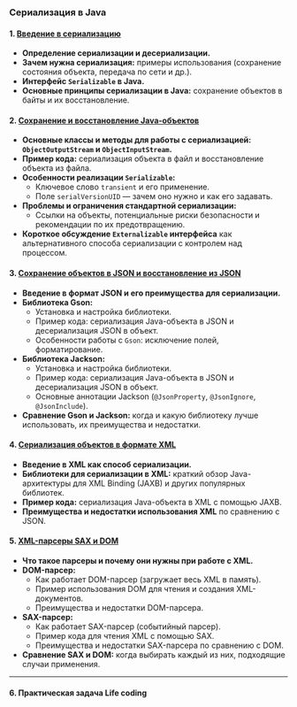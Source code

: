 ### Сериализация в Java

#### 1. [Введение в сериализацию](%D0%92%D0%B2%D0%B5%D0%B4%D0%B5%D0%BD%D0%B8%D0%B5%20%D0%B2%20%D1%81%D0%B5%D1%80%D0%B8%D0%B0%D0%BB%D0%B8%D0%B7%D0%B0%D1%86%D0%B8%D1%8E.md)

- **Определение сериализации и десериализации.**
- **Зачем нужна сериализация:** примеры использования (сохранение состояния объекта, передача по сети и др.).
- **Интерфейс `Serializable` в Java.**
- **Основные принципы сериализации в Java:** сохранение объектов в байты и их восстановление.

#### 2. [Сохранение и восстановление Java-объектов](%D0%A1%D0%BE%D1%85%D1%80%D0%B0%D0%BD%D0%B5%D0%BD%D0%B8%D0%B5%20%D0%B8%20%D0%B2%D0%BE%D1%81%D1%81%D1%82%D0%B0%D0%BD%D0%BE%D0%B2%D0%BB%D0%B5%D0%BD%D0%B8%D0%B5%20Java-%D0%BE%D0%B1%D1%8A%D0%B5%D0%BA%D1%82%D0%BE%D0%B2.md)

- **Основные классы и методы для работы с сериализацией: `ObjectOutputStream` и `ObjectInputStream`.**
- **Пример кода:** сериализация объекта в файл и восстановление объекта из файла.
- **Особенности реализации `Serializable`:**
    - Ключевое слово `transient` и его применение.
    - Поле `serialVersionUID` — зачем оно нужно и как его задавать.
- **Проблемы и ограничения стандартной сериализации:**
    - Ссылки на объекты, потенциальные риски безопасности и рекомендации по их предотвращению.
- **Короткое обсуждение `Externalizable` интерфейса** как альтернативного способа сериализации с контролем над процессом.

#### 3. [Сохранение объектов в JSON и восстановление из JSON](%D0%A1%D0%BE%D1%85%D1%80%D0%B0%D0%BD%D0%B5%D0%BD%D0%B8%D0%B5%20%D0%BE%D0%B1%D1%8A%D0%B5%D0%BA%D1%82%D0%BE%D0%B2%20%D0%B2%20JSON%20%D0%B8%20%D0%B2%D0%BE%D1%81%D1%81%D1%82%D0%B0%D0%BD%D0%BE%D0%B2%D0%BB%D0%B5%D0%BD%D0%B8%D0%B5%20%D0%B8%D0%B7%20JSON.md) 

- **Введение в формат JSON и его преимущества для сериализации.**
- **Библиотека Gson:**
    - Установка и настройка библиотеки.
    - Пример кода: сериализация Java-объекта в JSON и десериализация JSON в объект.
    - Особенности работы с `Gson`: исключение полей, форматирование.
- **Библиотека Jackson:**
    - Установка и настройка библиотеки.
    - Пример кода: сериализация Java-объекта в JSON и десериализация JSON в объект.
    - Основные аннотации Jackson (`@JsonProperty`, `@JsonIgnore`, `@JsonInclude`).
- **Сравнение Gson и Jackson:** когда и какую библиотеку лучше использовать, их преимущества и недостатки.

#### 4. [Сериализация объектов в формате XML](%D0%A1%D0%B5%D1%80%D0%B8%D0%B0%D0%BB%D0%B8%D0%B7%D0%B0%D1%86%D0%B8%D1%8F%20%D0%BE%D0%B1%D1%8A%D0%B5%D0%BA%D1%82%D0%BE%D0%B2%20%D0%B2%20%D1%84%D0%BE%D1%80%D0%BC%D0%B0%D1%82%D0%B5%20XML.md)
- **Введение в XML как способ сериализации.**
- **Библиотеки для сериализации в XML:** краткий обзор Java-архитектуры для XML Binding (JAXB) и других популярных библиотек.
- **Пример кода:** сериализация Java-объекта в XML с помощью JAXB.
- **Преимущества и недостатки использования XML** по сравнению с JSON.

#### 5. [XML-парсеры SAX и DOM](XML-%D0%BF%D0%B0%D1%80%D1%81%D0%B5%D1%80%D1%8B%20SAX%20%D0%B8%20DOM.md)

- **Что такое парсеры и почему они нужны при работе с XML.**
- **DOM-парсер:**
    - Как работает DOM-парсер (загружает весь XML в память).
    - Пример использования DOM для чтения и создания XML-документов.
    - Преимущества и недостатки DOM-парсера.
- **SAX-парсер:**
    - Как работает SAX-парсер (событийный парсер).
    - Пример кода для чтения XML с помощью SAX.
    - Преимущества и недостатки SAX-парсера по сравнению с DOM.
- **Сравнение SAX и DOM:** когда выбирать каждый из них, подходящие случаи применения.
---

#### 6. Практическая задача Life coding
